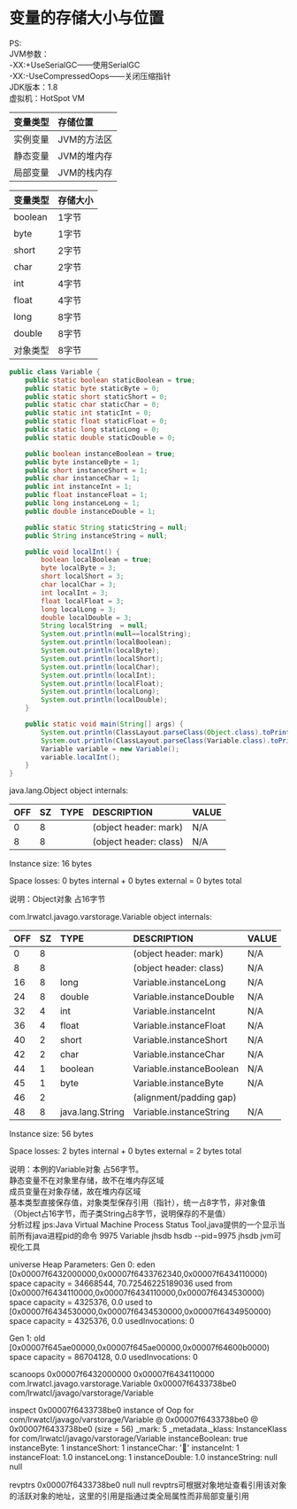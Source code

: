 # 变量的存储大小与位置
PS:  
JVM参数：  
-XX:+UseSerialGC——使用SerialGC  
-XX:-UseCompressedOops——关闭压缩指针  
JDK版本：1.8  
虚拟机：HotSpot VM

| 变量类型 | 存储位置 |
| :--- | :--- |
| 实例变量 | JVM的方法区 |
| 静态变量 | JVM的堆内存 |
| 局部变量 | JVM的栈内存 |

| 变量类型 | 存储大小 |
| :--- | :--- |
| boolean | 1字节 |
| byte | 1字节 |
| short | 2字节 |
| char | 2字节 |
| int | 4字节 |
| float | 4字节 |
| long | 8字节 |
| double | 8字节 |
| 对象类型 | 8字节 |

```Java
public class Variable {
    public static boolean staticBoolean = true;
    public static byte staticByte = 0;
    public static short staticShort = 0;
    public static char staticChar = 0;
    public static int staticInt = 0;
    public static float staticFloat = 0;
    public static long staticLong = 0;
    public static double staticDouble = 0;

    public boolean instanceBoolean = true;
    public byte instanceByte = 1;
    public short instanceShort = 1;
    public char instanceChar = 1;
    public int instanceInt = 1;
    public float instanceFloat = 1;
    public long instanceLong = 1;
    public double instanceDouble = 1;

    public static String staticString = null;
    public String instanceString = null;

    public void localInt() {
        boolean localBoolean = true;
        byte localByte = 3;
        short localShort = 3;
        char localChar = 3;
        int localInt = 3;
        float localFloat = 3;
        long localLong = 3;
        double localDouble = 3;
        String localString  = null;
        System.out.println(null==localString);
        System.out.println(localBoolean);
        System.out.println(localByte);
        System.out.println(localShort);
        System.out.println(localChar);
        System.out.println(localInt);
        System.out.println(localFloat);
        System.out.println(localLong);
        System.out.println(localDouble);
    }

    public static void main(String[] args) {
        System.out.println(ClassLayout.parseClass(Object.class).toPrintable());
        System.out.println(ClassLayout.parseClass(Variable.class).toPrintable());
        Variable variable = new Variable();
        variable.localInt();
    }
}
```
java.lang.Object object internals:

| OFF | SZ | TYPE | DESCRIPTION | VALUE |
| :--- | :--- |:--- | :--- |:--- |
| 0 | 8 |  | (object header: mark) | N/A|
| 8 | 8 |  | (object header: class) | N/A|

Instance size: 16 bytes

Space losses: 0 bytes internal + 0 bytes external = 0 bytes total

说明：Object对象 占16字节

com.lrwatcl.javago.varstorage.Variable object internals:

| OFF | SZ | TYPE | DESCRIPTION | VALUE |
| :--- | :--- |:--- | :--- |:--- |
| 0 | 8 |  | (object header: mark) | N/A|
| 8 | 8 |  | (object header: class) | N/A|
| 16 | 8 | long | Variable.instanceLong | N/A |
| 24 | 8 | double | Variable.instanceDouble | N/A |
| 32 | 4 | int | Variable.instanceInt | N/A |
| 36 | 4 | float | Variable.instanceFloat | N/A |
| 40 | 2 | short | Variable.instanceShort | N/A |
| 42 | 2 | char | Variable.instanceChar | N/A |
| 44 | 1 | boolean | Variable.instanceBoolean | N/A |
| 45 | 1 | byte | Variable.instanceByte | N/A |
| 46 | 2 |  | (alignment/padding gap) |  |
| 48 | 8 | java.lang.String | Variable.instanceString | N/A |

Instance size: 56 bytes

Space losses: 2 bytes internal + 0 bytes external = 2 bytes total

说明：本例的Variable对象 占56字节。  
静态变量不在对象里存储，故不在堆内存区域  
成员变量在对象存储，故在堆内存区域  
基本类型直接保存值，对象类型保存引用（指针），统一占8字节，非对象值（Object占16字节，而子类String占8字节，说明保存的不是值）  
分析过程
jps:Java Virtual Machine Process Status Tool,java提供的一个显示当前所有java进程pid的命令
9975 Variable
jhsdb hsdb --pid=9975 jhsdb jvm可视化工具


universe
Heap Parameters:
Gen 0:   eden [0x00007f6432000000,0x00007f6433762340,0x00007f6434110000) space capacity = 34668544, 70.72546225189036 used
  from [0x00007f6434110000,0x00007f6434110000,0x00007f6434530000) space capacity = 4325376, 0.0 used
  to   [0x00007f6434530000,0x00007f6434530000,0x00007f6434950000) space capacity = 4325376, 0.0 usedInvocations: 0

Gen 1:   old  [0x00007f645ae00000,0x00007f645ae00000,0x00007f64600b0000) space capacity = 86704128, 0.0 usedInvocations: 0

scanoops 0x00007f6432000000 0x00007f6434110000 com.lrwatcl.javago.varstorage.Variable
0x00007f6433738be0 com/lrwatcl/javago/varstorage/Variable

inspect 0x00007f6433738be0
instance of Oop for com/lrwatcl/javago/varstorage/Variable @ 0x00007f6433738be0 @ 0x00007f6433738be0 (size = 56)
_mark: 5
_metadata._klass: InstanceKlass for com/lrwatcl/javago/varstorage/Variable
instanceBoolean: true
instanceByte: 1
instanceShort: 1
instanceChar: ''
instanceInt: 1
instanceFloat: 1.0
instanceLong: 1
instanceDouble: 1.0
instanceString: null null

revptrs 0x00007f6433738be0
null
null
revptrs可根据对象地址查看引用该对象的活跃对象的地址，这里的引用是指通过类全局属性而非局部变量引用